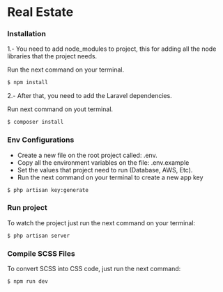 # Real Estate
### Installation

1.- You need to add node_modules to project, this for adding all the node libraries that the project needs.

Run the next command on your terminal.
```sh
$ npm install
```

2.- After that, you need to add the Laravel dependencies.

Run next command on yout terminal.
```sh
$ composer install
```

### Env Configurations

- Create a new file on the root project called: .env.
- Copy all the environment variables on the file: .env.example
- Set the values that project need to run (Database, AWS, Etc).
- Run the next command on your terminal to create a new app key

```sh
$ php artisan key:generate
```

### Run project

To watch the project just run the next command on your terminal:

```sh
$ php artisan server
```

### Compile SCSS Files

To convert SCSS into CSS code, just run the next command:

```sh
$ npm run dev
```


